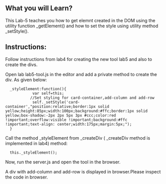 ## What you will Learn?

This Lab-5 teaches you how to  get elemnt created in the DOM using the utility function _getElement() and how to set the style using utility method _setStyle().



## Instructions:

 Follow instructions from lab4 for creating the new tool lab5 and also to create the divs.

 Open lab lab5-tool.js in the editor and add a private method to create the div. As given below:

	

      _styleElement:function(){
                var self=this;
               //Set styling for card-container,add-column and add-row
                self._setStyle('card-container',"position:relative;border:1px solid yellow;height:85px;width:100px;background:#ffc;border:1px solid yellow;box-shadow:-2px 2px 5px 3px #ccc;color:red !important;overflow:visible !important;background:#ffc !important;text-align: center;width:175px;margin:5px;");
      }

 
 Call the method _styleElement from _createDiv ( _createDiv method is implemented in lab4) method:

 	  this._styleElement();


Now, run the server.js and open the tool in the browser.

A div with add-column and add-row is displayed in browser.Please inspect the code in browser.

 	




 
